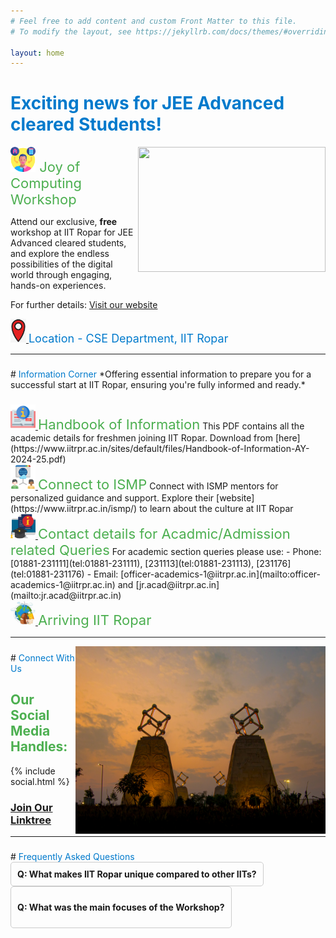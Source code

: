 ```yaml
---
# Feel free to add content and custom Front Matter to this file.
# To modify the layout, see https://jekyllrb.com/docs/themes/#overriding-theme-defaults

layout: home
---  
```

  
# <span style="color: #007acc;">Exciting news for JEE Advanced cleared Students! </span>

<!--![Image](images/s2.png)-->
<!--[![Image](images/s2.png)](https://www.iitrpr.ac.in/sites/default/files/Handbook-of-Information-AY-2024-25.pdf)-->  
<img style="float: right;" src="images/imgg.png" width="300" height="200">

<img  src="images/s2.png" width="40" height="40"><span style="color: #4caf50; font-size: 22px;"> Joy of Computing Workshop</span>
<!--# Joy of Computing Workshop (Completed)-->

Attend our exclusive, **free** workshop at IIT Ropar for JEE Advanced cleared students, and explore the endless possibilities of the digital world through engaging, hands-on experiences.

For further details: [Visit our website](https://www.iitrpr.ac.in/swagatam/)

<a href="https://www.google.com/maps/place/S.+Ramanujan+Block+-+IIT+Ropar/@30.9688583,76.4750874,18.28z/data=!4m6!3m5!1s0x39055541f9d03931:0xd82463b14ef85ff0!8m2!3d30.9689972!4d76.4756899!16s%2Fg%2F11g22z9t9g?entry=ttu">
  <img src="images/point.jpg" alt="Location" width="25">
</a><span style="color: #007acc; font-size: 18px;"> Location - CSE Department, IIT Ropar</span>


---  
<h5>  </h5>
# <span style="color: #007acc;">Information Corner</span>
*Offering essential information to prepare you for a successful start at IIT Ropar, ensuring you're fully informed and ready.*

<h3>  </h3>
<a href="https://www.iitrpr.ac.in/sites/default/files/Handbook-of-Information-AY-2024-25.pdf">
  <img src="images/s5.png" alt="Handbook Icon" width="40">
</a><span style="color: #4caf50; font-size: 22px;">Handbook of Information</span>  
This PDF contains all the academic details for freshmen joining IIT Ropar. Download from [here](https://www.iitrpr.ac.in/sites/default/files/Handbook-of-Information-AY-2024-25.pdf)

   
<br>
<a href="https://www.iitrpr.ac.in/ismp/">
  <img src="images/s6.png" alt="Handbook Icon" width="40">
</a><span style="color: #4caf50; font-size: 22px;">Connect to ISMP</span>  
Connect with ISMP mentors for personalized guidance and support. Explore their [website](https://www.iitrpr.ac.in/ismp/) to learn about the culture at IIT Ropar

<br>
<a href="https://www.iitrpr.ac.in/academic-people">
  <img src="images/s7.png" alt="Handbook Icon" width="40">
</a><span style="color: #4caf50; font-size: 22px;"> Contact details for Acadmic/Admission related Queries</span>  
For academic section queries please use: 
  - Phone: [01881-231111](tel:01881-231111), [231113](tel:01881-231113), [231176](tel:01881-231176)
  - Email: [officer-academics-1@iitrpr.ac.in](mailto:officer-academics-1@iitrpr.ac.in) and [jr.acad@iitrpr.ac.in](mailto:jr.acad@iitrpr.ac.in)

<br>
<a href="https://ashutosh-iitrpr.github.io/swagatam/Logistics.html">
  <img src="images/log.jpeg" alt="Handbook Icon" width="40">
</a><span style="color: #4caf50; font-size: 22px;">Arriving IIT Ropar</span>

---
<img style="float: right;" src="images/about-img.jpg" width="400" height="300">
<h5>  </h5>
# <span style="color: #007acc;">Connect With Us</span>

<h2><span style="color: #4caf50;">Our Social Media Handles:</span></h2>
{% include social.html %}
<h3>
<a href="https://linktr.ee/iitropar" class="btn">Join Our Linktree</a>
</h3>

<!-- <img style="float: right;" src="images/about-img.jpg" width="300" height="200"> -->
---
<h5>  </h5>
# <span style="color: #007acc;">Frequently Asked Questions</span>

<details>
  <summary style="border:1px solid #ccc; padding: 10px; border-radius: 5px; display: inline-block; cursor: pointer;">
<b> Q: What makes IIT Ropar unique compared to other IITs? </b>
  </summary>
  <br>
  
IIT Ropar stands out for several reasons that contribute to its unique identity among the IITs:
<ul>
<li> <b>AI for All:</b> No matter what branch you came from, we at IIT Ropar give you the opportunity to get a minor in AI.</li>
<li> <b>Branch Change:</b> IIT Ropar offers a branch change option at the end of the 1st year.</li>
<li> <b>Global Collaborations:</b> We participate in international research projects and exchange programs.</li>
<li> <b>6-Month Internship Opportunity:</b> We offer a 6-month internship opportunity for 3rd-year students.</li>
<li> <b>Location, Location, Location:</b> Located in the land of five rivers, our lush green campus offers a peaceful life.</li>
<li> <b>New Buildings and Hostels:</b> We have brand new, beautiful buildings, iconic structures, and modern hostels.</li>
    </ul>
</details>



<details>
  <summary style="border:1px solid #ccc; padding: 10px; border-radius: 5px; display: inline-block; cursor: pointer;">

<b> Q: What was the main focuses of the Workshop? </b>
</summary>
<br>

The shift from JEE preparation to college life is typically quite challenging for students. This initiative aimed to serve as a bridge between the students' coaching days and their college days. Engaging concepts were taught in a fun and interactive manner. Utilizing software like Geogebra, students will be presented with problems designed to enhance their understanding and encourage critical thinking. Connecting concepts, practical applications, and brainstorming that will help boost students' confidence and their ability to think critically.
</details>
